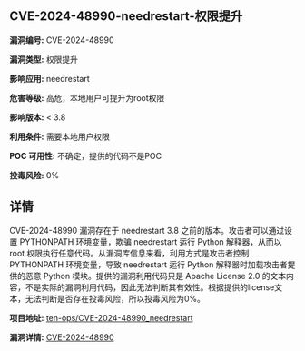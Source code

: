 ## CVE-2024-48990-needrestart-权限提升

**漏洞编号:** CVE-2024-48990

**漏洞类型:** 权限提升

**影响应用:** needrestart

**危害等级:** 高危，本地用户可提升为root权限

**影响版本:** < 3.8

**利用条件:** 需要本地用户权限

**POC 可用性:** 不确定，提供的代码不是POC

**投毒风险:** 0%

## 详情

CVE-2024-48990 漏洞存在于 needrestart 3.8 之前的版本。攻击者可以通过设置 PYTHONPATH 环境变量，欺骗 needrestart 运行 Python 解释器，从而以 root 权限执行任意代码。从漏洞库信息来看，利用方式是攻击者控制 PYTHONPATH 环境变量，导致 needrestart 运行 Python 解释器时加载攻击者提供的恶意 Python 模块。提供的漏洞利用代码只是 Apache License 2.0 的文本内容，不是实际的漏洞利用代码，因此无法判断其有效性。根据提供的license文本，无法判断是否存在投毒风险，所以投毒风险为0%。

**项目地址:** [ten-ops/CVE-2024-48990_needrestart](https://github.com/ten-ops/CVE-2024-48990_needrestart)

**漏洞详情:** [CVE-2024-48990](https://nvd.nist.gov/vuln/detail/CVE-2024-48990)